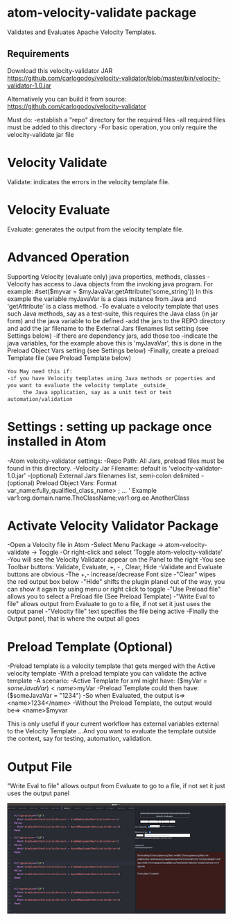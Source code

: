 # atom-velocity-validate package

Validates and Evaluates Apache Velocity Templates.

## Requirements
Download this velocity-validator JAR
https://github.com/carlogodoy/velocity-validator/blob/master/bin/velocity-validator-1.0.jar

Alternatively you can build it from source:
https://github.com/carlogodoy/velocity-validator

Must do:
-establish a "repo" directory for the required files
-all required files must be added to this directory
-For basic operation, you only require the velocity-validate jar file

# Velocity Validate
Validate: indicates the errors in the velocity template file.

# Velocity Evaluate
Evaluate: generates the output from the velocity template file.

# Advanced Operation
Supporting Velocity (evaluate only) java properties, methods, classes
	-Velocity has access to Java objects from the invoking java program.
		For example: #set($myvar = $myJavaVar.getAttribute('some_string'))
			In this example the variable myJavaVar is a class instance from Java and 'getAttribute' is a class method.
	-To evaluate a velocity template that uses such Java methods, say as a test-suite, this requires 
         the Java class (in jar form) and the java variable to be defined
	-add the jars to the REPO directory and add the jar filename to the External Jars filenames list setting (see Settings below)
	-if there are dependency jars, add those too
	-indicate the java variables, for the example above this is 'myJavaVar', this is done
	 in the Preload Object Vars setting (see Settings below)
	-Finally, create a preload Template file (see Preload Template below)

	You May need this if:
	-if you have Velocity templates using Java methods or poperties and you want to evaluate the velocity template _outside_ 
         the Java application, say as a unit test or test automation/validation


# Settings : setting up package once installed in Atom
-Atom velocity-validator settings:
	-Repo Path: All Jars, preload files must be found in this directory.
	-Velocity Jar Filename: default is 'velocity-validator-1.0.jar'
	-(optional) External Jars filenames list, semi-colon delimited
	-(optional) Preload Object Vars: Format var_name:fully_qualified_class_name> ; ...  '
                        Example var1:org.domain.name.TheClassName;var1:org.ee.AnotherClass

# Activate Velocity Validator Package
-Open a Velocity file in Atom
-Select Menu Package -> atom-velocity-validate -> Toggle
-Or right-click and select 'Toggle atom-velocity-validate'
-You will see the Velocity Validator appear on the Panel to the right
-You see Toolbar buttons: Validate, Evaluate, +, - , Clear, Hide
-Validate and Evaluate buttons are obvious
-The +,- increase/decrease Font size
-"Clear" wipes the red output box below
-"Hide" shifts the plugin planel out of the way, you can show it again by using menu or right click to toggle
-"Use Preload file" allows you to select a Preload file (See Preload Template)
-"Write Eval to file" allows output from Evaluate to go to a file, if not set it just uses the output panel
-"Velocity file" text specifies the file being active
-Finally the Output panel, that is where the output all goes


# Preload Template (Optional)
-Preload template is a velocity template that gets merged with the Active velocity template
-With a preload template you can validate the active template
-A scenario:
  -Active Template for xml might have: ($myVar = $someJavaVar)  <name>$myVar</name>
  -Preload Template could then have: ($someJavaVar = "1234")
  -So when Evaluated, the output is=> <name>1234</name>
  -Without the Preload Template, the output would be=> <name>$myvar</name>

  This is only useful if your current workflow has external variables external to the Velocity Template
   ...And you want to evaluate the template outside the context, say for testing, automation, validation.


# Output File
"Write Eval to file" allows output from Evaluate to go to a file, if not set it just uses the output panel


![A screenshot of your package](https://raw.githubusercontent.com/carlogodoy/atom-velocity-validate/master/assets/screen-cap.png)
